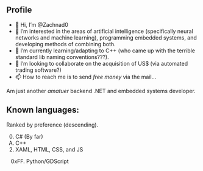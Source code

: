 ## Profile
- 👋 Hi, I’m @Zachnad0
- 👀 I’m interested in the areas of artificial intelligence (specifically neural networks and machine learning), programming embedded systems, and developing methods of combining both.
- 🌱 I’m currently learning/adapting to C++ (who came up with the terrible standard lib naming conventions???).
- 💞️ I’m looking to collaborate on the acquisition of US$ (via automated trading software?)
- 📫 How to reach me is to send *free money* via the mail...

Am just another *amatuer* backend .NET and embedded systems developer.

## Known languages:
Ranked by preference (descending).
<ol>
<li value="0">C# (By far)</li>
<li type="A" value="B">C++</li>
<li>XAML, HTML, CSS, and JS</li>
</ol>
&nbsp&nbsp 0xFF. Python/GDScript

<!---
Zachnad0/Zachnad0 is a ✨ special ✨ repository because its `README.md` (this file) appears on your GitHub profile.
You can click the Preview link to take a look at your changes.
--->
